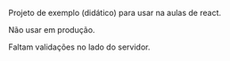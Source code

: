 Projeto de exemplo (didático) para usar na aulas de react.

Não usar em produção.

Faltam validações no lado do servidor.

